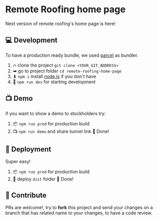 # Remote Roofing home page
Next version of remote roofing's home page is here!

## 💻 Development

To have a production ready bundle, we used [parcel](https://v2.parceljs.org/) as bundler.

1. 🔥 clone the project `git clone <YOUR_GIT_ADDRESS>`
2. ➡ go to project folder `cd remote-roofing-home-page`
3. ⬇ `npm i` install [node.js](https://nodejs.org) if you don't have
4. 🌱 `npm run dev` for starting development

## 📺 Demo

if you want to show a demo to stockholders try:

1. 📦 `npm run prod` for production build
2. 📺 `npm run demo` and share tunnel link
   🎉 Done!

## 🚀 Deployment

Super easy!

1. 📦 `npm run prod` for production build
2. 🚀 deploy `dist` folder
   🎉 Done!

## 💫 Contribute

PRs are welcome!, try to **fork** this project and send your changes on a branch that has related name to your changes, to have a code review.
